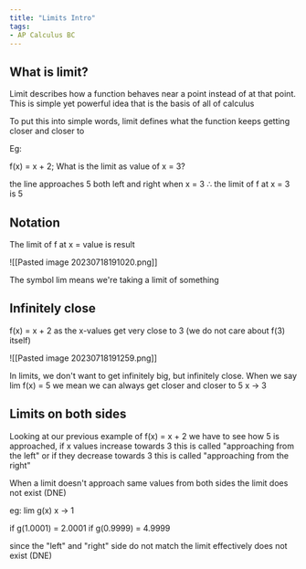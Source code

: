 ```yaml
---
title: "Limits Intro"
tags:
- AP Calculus BC
---
```

## What is limit?

Limit describes how a function behaves near a point instead of at that point. This is simple yet powerful idea that is the basis of all of calculus

To put this into simple words, limit defines what the function keeps getting closer and closer to

Eg:

f(x) = x + 2; What is the limit as value of x = 3?

the line approaches 5 both left and right when x = 3 $\therefore$ the limit of f at x = 3 is 5

## Notation

The limit of f at x = value is result

![[Pasted image 20230718191020.png]]

The symbol lim means we're taking a limit of something

## Infinitely close

f(x) = x + 2 as the x-values get very close to 3 (we do not care about f(3) itself)

![[Pasted image 20230718191259.png]]

In limits, we don't want to get infinitely big, but infinitely close. When we say lim f(x) = 5 we mean we can always get closer and closer to 5
	x -> 3

## Limits on both sides

Looking at our previous example of f(x) = x + 2 we have to see how 5 is approached, if x values increase towards 3 this is called "approaching from the left" or if they decrease towards 3 this is called "approaching from the right"

When a limit doesn't approach same values from both sides the limit does not exist (DNE)

eg:
lim g(x)
x -> 1

if g(1.0001) = 2.0001
if g(0.9999) = 4.9999

since the "left" and "right" side do not match the limit effectively does not exist (DNE)

